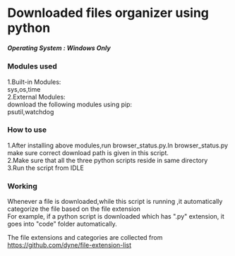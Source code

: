 # Downloaded files organizer using python 
##### Operating System : Windows Only
### Modules used
1.Built-in Modules:  
sys,os,time  
2.External Modules:  
download the following modules using pip:  
psutil,watchdog
### How to use
1.After installing above modules,run browser_status.py.In browser_status.py make sure correct download path is given in this script.  
2.Make sure that all the three python scripts reside in same directory   
3.Run the script from IDLE  
### Working
Whenever a file is downloaded,while this script is running ,it automatically categorize the file based on the file extension  
For example, if a python script is downloaded which has ".py" extension, it goes into "code" folder automatically. 

The file extensions and categories  are collected from   
https://github.com/dyne/file-extension-list  
